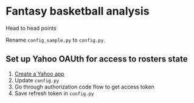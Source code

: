 # Fantasy basketball analysis

Head to head points

Rename `config_sample.py` to `config.py`.

## Set up Yahoo OAUth for access to rosters state

1. [Create a Yahoo app](https://developer.yahoo.com/apps/create/)
1. Update `config.py`
1. Go through authorization code flow to get access token
1. Save refresh token in `config.py`
